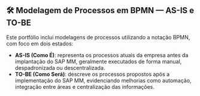 ## 🛠️ Modelagem de Processos em BPMN — AS-IS e TO-BE

Este portfólio inclui modelagens de processos utilizando a notação BPMN, com foco em dois estados:

- **AS-IS (Como É)**: representa os processos atuais da empresa antes da implantação do SAP MM, geralmente executados de forma manual, despadronizada ou descentralizada.
- **TO-BE (Como Será)**: descreve os processos propostos após a implementação do SAP MM, evidenciando melhorias como automação, integração entre áreas e centralização das informações.
